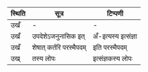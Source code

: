 | स्थिति | सूत्र | टिप्पणी |
| ----- | ------- | ------ |
| उखँ | - | - |
| उखँ | उपदेशेऽजनुनासिक इत् | अँ-इत्यस्य इत्संज्ञा |
| उखँ | शेषात् कर्तरि परस्मैपदम् | इति परस्मैपदम् |
| उख् | तस्य लोपः | इत्संज्ञकस्य लोपः |
